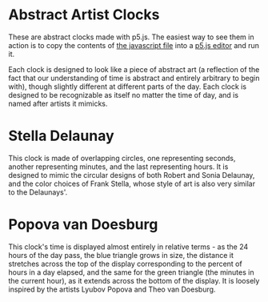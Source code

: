 # Abstract Artist Clocks

These are abstract clocks made with p5.js. The easiest way to see them in action is to copy the contents of [the javascript file](concentric-clock.js)  into a [p5.js editor](http://editor.p5js.org) and run it.

Each clock is designed to look like a piece of abstract art (a reflection of the fact that our understanding of time is abstract and entirely arbitrary to begin with), though slightly different at different parts of the day. Each clock is designed to be recognizable as itself no matter the time of day, and is named after artists it mimicks. 

# Stella Delaunay
This clock is made of overlapping circles, one representing seconds, another representing minutes, and the last representing hours. It is designed to mimic the circular designs of both Robert and Sonia Delaunay, and the color choices of Frank Stella, whose style of art is also very similar to the Delaunays'. 

# Popova van Doesburg
This clock's time is displayed almost entirely in relative terms - as the 24 hours of the day pass, the blue triangle grows in size, the distance it stretches across the top of the display corresponding to the percent of hours in a day elapsed, and the same for the green triangle (the minutes in the current hour), as it extends across the bottom of the display. It is loosely inspired by the artists Lyubov Popova and Theo van Doesburg. 


